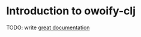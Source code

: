 # Introduction to owoify-clj

TODO: write [great documentation](http://jacobian.org/writing/what-to-write/)
